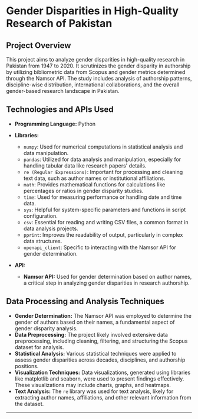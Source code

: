 # Gender Disparities in High-Quality Research of Pakistan

## Project Overview
This project aims to analyze gender disparities in high-quality research in Pakistan from 1947 to 2020. It scrutinizes the gender disparity in authorship by utilizing bibliometric data from Scopus and gender metrics determined through the Namsor API. The study includes analysis of authorship patterns, discipline-wise distribution, international collaborations, and the overall gender-based research landscape in Pakistan.

## Technologies and APIs Used
- **Programming Language:** Python
- **Libraries:**
  - `numpy`: Used for numerical computations in statistical analysis and data manipulation.
  - `pandas`: Utilized for data analysis and manipulation, especially for handling tabular data like research papers' details.
  - `re (Regular Expressions)`: Important for processing and cleaning text data, such as author names or institutional affiliations.
  - `math`: Provides mathematical functions for calculations like percentages or ratios in gender disparity studies.
  - `time`: Used for measuring performance or handling date and time data.
  - `sys`: Helpful for system-specific parameters and functions in script configuration.
  - `csv`: Essential for reading and writing CSV files, a common format in data analysis projects.
  - `pprint`: Improves the readability of output, particularly in complex data structures.
  - `openapi_client`: Specific to interacting with the Namsor API for gender determination.

- **API:**
  - **Namsor API:** Used for gender determination based on author names, a critical step in analyzing gender disparities in research authorship.

## Data Processing and Analysis Techniques
- **Gender Determination:** The Namsor API was employed to determine the gender of authors based on their names, a fundamental aspect of gender disparity analysis.
- **Data Preprocessing:** The project likely involved extensive data preprocessing, including cleaning, filtering, and structuring the Scopus dataset for analysis.
- **Statistical Analysis:** Various statistical techniques were applied to assess gender disparities across decades, disciplines, and authorship positions.
- **Visualization Techniques:** Data visualizations, generated using libraries like matplotlib and seaborn, were used to present findings effectively. These visualizations may include charts, graphs, and heatmaps.
- **Text Analysis:** The `re` library was used for text analysis, likely for extracting author names, affiliations, and other relevant information from the dataset.



---
